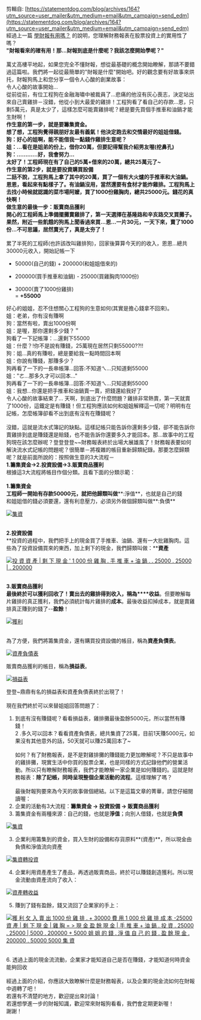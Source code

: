 剪輯自: [https://statementdog.com/blog/archives/164?utm_source=user_mailer&utm_medium=email&utm_campaign=send_edm](https://statementdog.com/blog/archives/164?utm_source=user_mailer&utm_medium=email&utm_campaign=send_edm)  
經過上一篇 [學財報有用嗎？](http://statementdog.com/blog/?p=85) 的說明，您理解財務報表在股票投資上的實用性了嗎？  
**"財報看來的確有用！那...財報到底是什麼呢？我該怎麼開始學呢？"**  
   
萬丈高樓平地起，如果您完全不懂財報，想從最基礎的概念開始瞭解，那請不要錯過這篇啦。我們將一起從最簡單的"財報是什麼"開始吧。好的觀念要有好故事來烘托，財報狗馬上和您分享一個令人心酸的創業故事：  
令人心酸的故事開始...  
從前從前，有位工程狗在金融海嘯中被裁員了...悲痛的他沒有灰心喪志，決定站出來自己賣雞排－沒錯，他從小到大最愛的雞排！工程狗看了看自己的存款...恩，只剩5萬元，真是太少了，這樣怎麼可能賣雞排呢？總是要先買個手推車和油鍋才能生財啊！  
**作生意的第一步，就是要籌集資金。**  
**想了想，工程狗覺得親朋好友最有義氣！他決定跑去和交情最好的姐姐借錢。**  
**狗：好心的姐啊，能不能借我一點錢作雞排生意呢？**  
**姐：...看在是姐弟的份上，借你20萬，但要記得幫我介紹男友喔(挖鼻孔)**  
**狗：............好，我會努力...**  
**太好了！工程師現在有了自己的5萬+借來的20萬，總共25萬元了~**  
**作生意的第2步，就是要投資購買設備**  
**二話不說，工程狗馬上拿了其中的20萬，買了一個有大火爐的手推車和大油鍋。恩恩，看起來有點樣子了。有油鍋沒用，當然還要有食材才能炸雞排。工程狗馬上去找小時候就認識的菜市場阿嬤，買了1000份雞胸肉，總共25000元。錢花的真快啊！**  
**做生意的最後一步：販賣商品獲利**  
**開心的工程師馬上準備擺攤賣雞排了，第一天選擇在基隆路和辛亥路交叉買攤子。果然，附近一些飢餓的狗馬上聞香過來買...恩...一片30元，一天下來，賣了1000份...不可思議，居然賣光了，真是太夯了！**  
   
累了半死的工程師(也許該改叫雞排狗)，回家後算算今天的的收入，恩恩...總共30000元收入，開始記帳一下  
+ 50000(自己的錢) + 200000(和姐姐借來的)  
- 200000(買手推車和油鍋) - 25000(買雞胸肉1000份)  
+ 30000(賣了1000份雞排)  
= **+55000**
 
好心的姐姐，忍不住想關心工程狗的生意如何(其實是擔心錢拿不回來)。  
姐：老弟，你有沒有賺啊  
狗：當然有啦，賣出1000份啊  
姐：是喔，那你還剩多少錢？＂  
狗看了一下記帳簿：...還剩下55000  
姐：什麼？!你不是說有賺錢，25萬現在居然只剩55000??!!  
狗：姐...真的有賺啦，總是要給我一點時間回本啊  
姐：你說有賺錢，那賺多少？  
狗再看了一下的一長串帳簿...回答:不知道ㄟ...只知道剩55000  
姐："ㄜ...那多久才可以回本..."  
狗再看了一下的一長串帳簿...回答:不知道ㄟ...只知道剩55000  
姐：我想...你還是把手推車和油鍋賣一賣，把錢還給我好了  
令人心酸的故事結束了...   天啊，到底出了什麼問題？雞排非常熱賣，第一天就賣了1000份，這鐵定是有賺錢！但工程狗應該如何和姐姐解釋這一切呢？明明有在記帳，怎麼帳簿卻看不出到底有沒有在賺錢呢？  
   
沒錯，這就是流水式簿記的缺點。這樣記帳只能告訴你還剩多少錢，卻不能告訴你賣雞排到底是賺錢還是賠錢，也不能告訴你還要多久才能回本。那...故事中的工程狗現在該怎麼辦呢？登登登登~~財務報表終於出場大展雄風了！財務報表要如何解決流水式記帳的問題呢？很簡單－將複雜的帳目重新歸類紀錄。那要怎麼歸類呢？就是前面所說的：按照做生意的3大流程－  
**1.籌集資金->2.投資設備->3.販賣商品獲利**  
根據這3大流程將帳目作個分類。且看下面的分類示範：  
   
**1.籌集資金**  
**工程師一開始有存款50000元，就把他歸類叫做****:淨值**，也就是自己的錢  
和姐姐借的錢必須要還，還有利息壓力，必須另外做個歸類叫做**:負債**

[![集資](Exported%20image%2020241106113645-0.jpeg)](http://blog.statementdog.com/blog/wp-content/uploads/2010/11/raise-fund.jpg)

   
**2.投資設備**  
**投資的過程中，我們把手上的現金買了手推車、油鍋、還有一大批雞胸肉。這些為了投資設備買來的東西，加上剩下的現金，我們歸類叫做：****資產**

[![投 資 資 產 | 剩 下 現 金 ' 1 000 份 雞 胸 . 手 推 車 + 油 鍋 . . 25000 . 25000 | . 200000 ](Exported%20image%2020241106113646-1.jpeg)](http://blog.statementdog.com/blog/wp-content/uploads/2010/11/assist.jpg)

   
**3.販賣商品獲利**  
**最後終於可以獲利回收了！賣出去的雞排得到收入，稱為****收益**。但要瞭解每片雞排的真正獲利，我們必須統計每片雞排的**成本**。最後收益扣掉成本，就是賣雞排真正賺到的錢了--**盈餘**！

[![獲利](Exported%20image%2020241106113651-2.jpeg)](http://blog.statementdog.com/blog/wp-content/uploads/2010/11/profit1.jpg)

   
為了方便，我們將籌集資金，還有購買投資設備的帳目，稱為**資產負債表**。

[![資產負債表](Exported%20image%2020241106113652-3.jpeg)](http://blog.statementdog.com/blog/wp-content/uploads/2010/11/balance1.jpg)

販賣商品獲利的帳目，稱為**損益表**。

[![損益表](Exported%20image%2020241106113654-4.jpeg)](http://blog.statementdog.com/blog/wp-content/uploads/2010/11/profit-loss.jpg)

登登~鼎鼎有名的損益表和資產負債表終於出現了！  
   
現在我們終於可以來替姐姐回答問題了：  
1. 到底有沒有賺錢呢？看看損益表，雞排攤最後盈餘5000元，所以當然有賺錢！  
2 .多久可以回本？看看資產負債表，總共集資了25萬，目前1天賺5000元，如果沒有其他意外的話，50天就可以賺25萬回本了~  
   
如何？有了財務報表，是不是對雞排攤的賺錢能力更加瞭解呢？不只是故事中的雞排攤，現實生活中你買的股票企業，也是同樣的方式記錄他們的營業活動。所以只有瞭解財務報表，我們才能瞭解一家企業是如何賺錢的。這就是財務報表：**除了記帳，同時呈現整個企業活動的流程**。這樣理解了嗎？  
   
最後財報狗要來為今天的故事做個總結。以下是這篇文章的菁華，請您仔細閱讀喔：  
1. 企業的活動有3大流程：**籌集資金 -> 投資設備 -> 販賣商品獲利**  
2. 籌集資金有兩種來源：自己的錢，也就是**淨值**；向別人借錢，也就是**負債**

[![集資](Exported%20image%2020241106113655-5.jpeg)](http://blog.statementdog.com/blog/wp-content/uploads/2010/11/raise-fund1.jpg)

3. 企業利用籌集到的資金，買入生財的設備和存貨原料**(資產)**，所以現金由負債和淨值流向資產

[![集資轉投資](Exported%20image%2020241106113656-6.jpeg)](http://blog.statementdog.com/blog/wp-content/uploads/2010/11/fund-to-assist.jpg)

4. 企業利用資產產生了產品，再透過販賣商品，終於可以賺錢創造獲利。所以現金流動由資產流向了收入：

[![資產轉收益](Exported%20image%2020241106113658-7.jpeg)](http://blog.statementdog.com/blog/wp-content/uploads/2010/11/assist-to-profit.jpg)

5. 賺到了錢有盈餘，錢又流回了企業家的手上：

[![獲 利 攵 入 賣 出 1000 份 雞 排 . + 30000 費 用 1 000 份 雞 排 成 本 -25000 資 產 | 剩 下 現 金 | 雞 胸 = > 現 金 盈 餘 現 金 | 手 推 車 + 油 鍋 . 投 資 . 25000 . 25000 | 5000 . 200000 + 5000 姐 姐 的 錢 . 淨 值 自 己 的 錢 . 盈 餘 現 金 . 200000 . 50000 5000 集 資 ](Exported%20image%2020241106113659-8.jpeg)](http://blog.statementdog.com/blog/wp-content/uploads/2010/11/final1.jpg)

   
6. 透過上面的現金流流動，企業家才能知道自己是否在賺錢，才能知道何時資金能夠回收  
   
經過上面的介紹，你應該大致瞭解什麼是財務報表，以及企業的現金流如何在財報中週轉了吧！  
若還有不清楚的地方，歡迎提出來討論！  
若還想學進一步的財報知識，歡迎常來財報狗看看，我們會定期更新喔！  
謝謝！